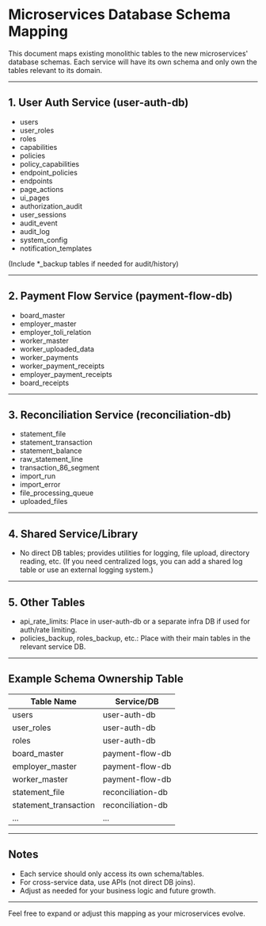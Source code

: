 # Microservices Database Schema Mapping

This document maps existing monolithic tables to the new microservices' database schemas. Each service will have its own schema and only own the tables relevant to its domain.

---

## 1. User Auth Service (user-auth-db)
- users
- user_roles
- roles
- capabilities
- policies
- policy_capabilities
- endpoint_policies
- endpoints
- page_actions
- ui_pages
- authorization_audit
- user_sessions
- audit_event
- audit_log
- system_config
- notification_templates

(Include *_backup tables if needed for audit/history)

---

## 2. Payment Flow Service (payment-flow-db)
- board_master
- employer_master
- employer_toli_relation
- worker_master
- worker_uploaded_data
- worker_payments
- worker_payment_receipts
- employer_payment_receipts
- board_receipts

---

## 3. Reconciliation Service (reconciliation-db)
- statement_file
- statement_transaction
- statement_balance
- raw_statement_line
- transaction_86_segment
- import_run
- import_error
- file_processing_queue
- uploaded_files

---

## 4. Shared Service/Library
- No direct DB tables; provides utilities for logging, file upload, directory reading, etc. (If you need centralized logs, you can add a shared log table or use an external logging system.)

---

## 5. Other Tables
- api_rate_limits: Place in user-auth-db or a separate infra DB if used for auth/rate limiting.
- policies_backup, roles_backup, etc.: Place with their main tables in the relevant service DB.

---

## Example Schema Ownership Table

| Table Name                  | Service/DB           |
|----------------------------|----------------------|
| users                      | user-auth-db         |
| user_roles                 | user-auth-db         |
| roles                      | user-auth-db         |
| board_master               | payment-flow-db      |
| employer_master            | payment-flow-db      |
| worker_master              | payment-flow-db      |
| statement_file             | reconciliation-db    |
| statement_transaction      | reconciliation-db    |
| ...                        | ...                  |

---

## Notes
- Each service should only access its own schema/tables.
- For cross-service data, use APIs (not direct DB joins).
- Adjust as needed for your business logic and future growth.

---

Feel free to expand or adjust this mapping as your microservices evolve.
